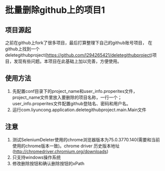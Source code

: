 # 批量删除github上的项目1

## 项目源起
之前在github上fork了很多项目，最后打算整理下自己的github账号项目，
在github上找到一个deletegithubproject(https://github.com/l294265421/deletegithubproject)项目，发现有些问题。本项目在此基础上加以完善，方便使用。

## 使用方法
1. 先配置conf目录下的project_name和user_info.properites文件，project_name文件里放入要删除的项目名称，一行一个；user_info.properites文件配置github登陆名、密码和用户名。
2. 运行com.liyuncong.application.deletegithubproject.main.Main文件

## 注意
1. 测试SeleniumDeleter使用的chrome浏览器版本为75.0.3770.140(需要和当前使用的chrome版本一致)。chrome driver 历史版本地址(http://chromedriver.chromium.org/downloads)
2. 只支持windows操作系统
3. 修改删除按钮和确认删除按钮的xPath